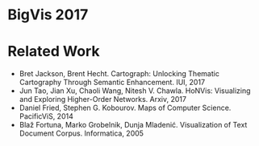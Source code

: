 # BigVis 2017

# Related Work
* Bret Jackson, Brent Hecht. Cartograph: Unlocking Thematic Cartography Through Semantic Enhancement. IUI, 2017
* Jun Tao, Jian Xu, Chaoli Wang, Nitesh V. Chawla. HoNVis: Visualizing and Exploring Higher-Order Networks. Arxiv, 2017
* Daniel Fried, Stephen G. Kobourov. Maps of Computer Science. PacificViS, 2014
* Blaž Fortuna, Marko Grobelnik, Dunja Mladenić. Visualization of Text Document Corpus. Informatica, 2005
